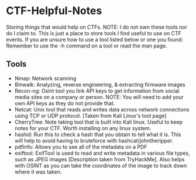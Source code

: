 # CTF-Helpful-Notes
Storing things that would help on CTFs. 
NOTE: I do not own these tools nor do I claim to. This is just a place to store tools I find useful to use on CTF events. If you are unsure how to use a tool listed below or one you found: Remember to use the -h command on a tool or read the man page.

<h2>Tools</h2>

<ul>
	<li>Nmap: Network scanning</li>
	<li>Binwalk: Analyzing, reverse engineering, & extracting firmware images</li>
	<li>Recon-ng: Osint tool you link API keys to get information from social media sites on a company or person. NOTE: You will need to add your own API keys as they do not provide that.</li>
	<li>Netcat: Unix tool that reads and writes data across network connections using TCP or UDP protocol. [Taken from Kali Linux's tool page]</li>
	<li>CherryTree: Note taking tool that is built into Kali linux. Useful to keep notes for your CTF. Worth installing on any linux system.</li>
	<li>hashid: Run this to check a hash that you obtain to tell what it is. This will help to avoid having to bruteforce with hashcat/johntheripper.</li>
	<li>pdfinfo: Allows you to see all of the metadata on a PDF</li>
	<li>exiftool: ExifTool is used to read and write metadata in various file types, such as JPEG images [Description taken from TryHackMe]. Also helps with OSINT as you can take the coordinates of the image to track down where it was taken.</li>
</ul>
